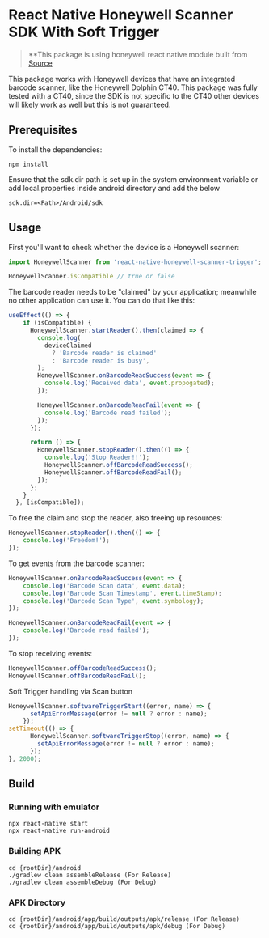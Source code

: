 # React Native Honeywell Scanner SDK With Soft Trigger

> **This package is using honeywell react native module built from [Source](https://github.com/subramanianr/react-native-honeywell-scanner-soft-trigger)

This package works with Honeywell devices that have an integrated barcode scanner, like the Honeywell Dolphin CT40. This package was fully tested with a CT40, since the SDK is not specific to the CT40 other devices will likely work as well but this is not guaranteed.

## Prerequisites

To install the dependencies:

```
npm install
```

Ensure that the sdk.dir path is set up in the system environment variable or add local.properties inside android directory and add the below

```
sdk.dir=<Path>/Android/sdk
```

## Usage

First you'll want to check whether the device is a Honeywell scanner:

```js
import HoneywellScanner from 'react-native-honeywell-scanner-trigger';

HoneywellScanner.isCompatible // true or false
```

The barcode reader needs to be "claimed" by your application; meanwhile no other application can use it. You can do that like this:

```js
useEffect(() => {
    if (isCompatible) {
      HoneywellScanner.startReader().then(claimed => {
        console.log(
          deviceClaimed
            ? 'Barcode reader is claimed'
            : 'Barcode reader is busy',
        );
        HoneywellScanner.onBarcodeReadSuccess(event => {
          console.log('Received data', event.propogated);
        });

        HoneywellScanner.onBarcodeReadFail(event => {
          console.log('Barcode read failed');
        });
      });

      return () => {
        HoneywellScanner.stopReader().then(() => {
          console.log('Stop Reader!!');
          HoneywellScanner.offBarcodeReadSuccess();
          HoneywellScanner.offBarcodeReadFail();
        });
      };
    }
  }, [isCompatible]);
```

To free the claim and stop the reader, also freeing up resources:

```js
HoneywellScanner.stopReader().then(() => {
    console.log('Freedom!');
});
```

To get events from the barcode scanner:

```js
HoneywellScanner.onBarcodeReadSuccess(event => {
    console.log('Barcode Scan data', event.data);
    console.log('Barcode Scan Timestamp', event.timeStamp);
    console.log('Barcode Scan Type', event.symbology);
});

HoneywellScanner.onBarcodeReadFail(event => {
    console.log('Barcode read failed');
});
```

To stop receiving events:

```js
HoneywellScanner.offBarcodeReadSuccess();
HoneywellScanner.offBarcodeReadFail();
```

Soft Trigger handling via Scan button
```js
HoneywellScanner.softwareTriggerStart((error, name) => {
      setApiErrorMessage(error != null ? error : name);
    });
setTimeout(() => {
      HoneywellScanner.softwareTriggerStop((error, name) => {
        setApiErrorMessage(error != null ? error : name);
      });
}, 2000);
```

## Build

### Running with emulator

```
npx react-native start
npx react-native run-android
```

### Building APK

```
cd {rootDir}/android
./gradlew clean assembleRelease (For Release)
./gradlew clean assembleDebug (For Debug)
```

### APK Directory

```
cd {rootDir}/android/app/build/outputs/apk/release (For Release)
cd {rootDir}/android/app/build/outputs/apk/debug (For Debug)
```
